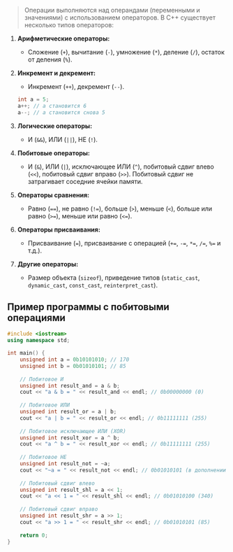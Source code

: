 >Операции выполняются над операндами (переменными и значениями) с использованием операторов. В C++ существует несколько типов операторов:

1. **Арифметические операторы:**
   - Сложение (`+`), вычитание (`-`), умножение (`*`), деление (`/`), остаток от деления (`%`).

2. **Инкремент и декремент:**
   - Инкремент (`++`), декремент (`--`).

   ```cpp
   int a = 5;
   a++; // a становится 6
   a--; // a становится снова 5
   ```

3. **Логические операторы:**
   - И (`&&`), ИЛИ (`||`), НЕ (`!`).

4. **Побитовые операторы:**
   - И (`&`), ИЛИ (`|`), исключающее ИЛИ (`^`), побитовый сдвиг влево (`<<`), побитовый сдвиг вправо (`>>`). Побитовый сдвиг не затрагивает соседние ячейки памяти.

5. **Операторы сравнения:**
   - Равно (`==`), не равно (`!=`), больше (`>`), меньше (`<`), больше или равно (`>=`), меньше или равно (`<=`).

6. **Операторы присваивания:**
   - Присваивание (`=`), присваивание с операцией (`+=`, `-=`, `*=`, `/=`, `%=` и т.д.).

7. **Другие операторы:**
   - Размер объекта (`sizeof`), приведение типов (`static_cast`, `dynamic_cast`, `const_cast`, `reinterpret_cast`).

## Пример программы с побитовыми операциями

```cpp
#include <iostream>
using namespace std;

int main() {
    unsigned int a = 0b10101010; // 170
    unsigned int b = 0b01010101; // 85
    
    // Побитовое И
    unsigned int result_and = a & b;
    cout << "a & b = " << result_and << endl; // 0b00000000 (0)
    
    // Побитовое ИЛИ
    unsigned int result_or = a | b;
    cout << "a | b = " << result_or << endl; // 0b11111111 (255)
    
    // Побитовое исключающее ИЛИ (XOR)
    unsigned int result_xor = a ^ b;
    cout << "a ^ b = " << result_xor << endl; // 0b11111111 (255)
    
    // Побитовое НЕ
    unsigned int result_not = ~a;
    cout << "~a = " << result_not << endl; // 0b01010101 (в дополнении до 2-х: 85, если рассматривать как беззнаковое)
    
    // Побитовый сдвиг влево
    unsigned int result_shl = a << 1;
    cout << "a << 1 = " << result_shl << endl; // 0b01010100 (340)
    
    // Побитовый сдвиг вправо
    unsigned int result_shr = a >> 1;
    cout << "a >> 1 = " << result_shr << endl; // 0b01010101 (85)
    
    return 0;
}
```
